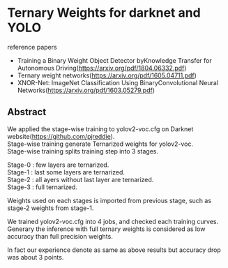 # Ternary Weights for darknet and YOLO

reference papers
- Training a Binary Weight Object Detector byKnowledge Transfer for Autonomous Driving(https://arxiv.org/pdf/1804.06332.pdf)  
- Ternary weight networks(https://arxiv.org/pdf/1605.04711.pdf)  
- XNOR-Net: ImageNet Classification Using BinaryConvolutional Neural Networks(https://arxiv.org/pdf/1603.05279.pdf)  

## Abstract  
We applied the stage-wise training to yolov2-voc.cfg on Darknet website(https://github.com/pjreddie).  
Stage-wise training generate Ternarized weights for yolov2-voc.  
Stage-wise training splits training step into 3 stages.  

Stage-0 : few layers are ternarized.  
Stage-1 : last some layers are ternarized.  
Stage-2 : all ayers without last layer are ternarized.  
Stage-3 : full ternarized.  

Weights used on each stages is imported from previous stage, such as stage-2 weights from stage-1.  

We trained yolov2-voc.cfg into 4 jobs, and checked each training curves.  
Generary the inference with full ternary weights is considered as low accuracy than full precision weights.  

In fact our experience denote as same as above results but accuracy drop was about 3 points. 
